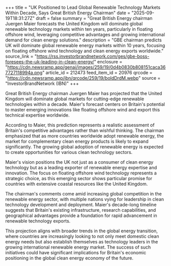 +++
title = "UK Positioned to Lead Global Renewable Technology Markets Within Decade, Says Great British Energy Chairman"
date = "2025-09-19T18:31:27Z"
draft = false
summary = "Great British Energy chairman Juergen Maier forecasts the United Kingdom will dominate global renewable technology markets within ten years, particularly in floating offshore wind, leveraging competitive advantages and growing international demand for clean energy solutions."
description = "GBE chairman predicts UK will dominate global renewable energy markets within 10 years, focusing on floating offshore wind technology and clean energy exports worldwide."
source_link = "https://rss.investorbrandnetwork.com/ges/gbe-boss-foresees-the-uk-leading-in-clean-energy/"
enclosure = "https://cdn.newsramp.app/genai/images/259/19/0d4b0830b808151caca367727118994a.png"
article_id = 212473
feed_item_id = 20976
qrcode = "https://cdn.newsramp.app/ibn/qrcode/259/19/boldDrdM.webp"
source = "InvestorBrandNetwork (IBN)"
+++

<p>Great British Energy chairman Juergen Maier has projected that the United Kingdom will dominate global markets for cutting-edge renewable technologies within a decade. Maier's forecast centers on Britain's potential to master emerging innovations like floating offshore wind and export this technical expertise worldwide.</p><p>According to Maier, this prediction represents a realistic assessment of Britain's competitive advantages rather than wishful thinking. The chairman emphasized that as more countries worldwide adopt renewable energy, the market for complementary clean energy products is likely to expand significantly. The growing global adoption of renewable energy is expected to create opportunities for various clean technology sectors.</p><p>Maier's vision positions the UK not just as a consumer of clean energy technology but as a leading exporter of renewable energy expertise and innovation. The focus on floating offshore wind technology represents a strategic choice, as this emerging sector shows particular promise for countries with extensive coastal resources like the United Kingdom.</p><p>The chairman's comments come amid increasing global competition in the renewable energy sector, with multiple nations vying for leadership in clean technology development and deployment. Maier's decade-long timeline suggests that Britain's existing infrastructure, research capabilities, and geographical advantages provide a foundation for rapid advancement in renewable technology exports.</p><p>This projection aligns with broader trends in the global energy transition, where countries are increasingly looking to not only meet domestic clean energy needs but also establish themselves as technology leaders in the growing international renewable energy market. The success of such initiatives could have significant implications for Britain's economic positioning in the global clean energy economy of the future.</p>